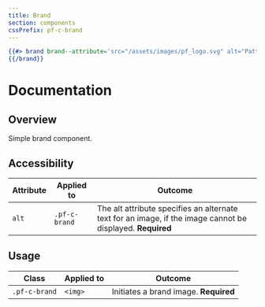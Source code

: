 ```yaml
---
title: Brand
section: components
cssPrefix: pf-c-brand
---
```


```hbs title=Brand-simple
{{#> brand brand--attribute='src="/assets/images/pf_logo.svg" alt="PatternFly logo"'}} 
{{/brand}}
```

# Documentation
## Overview

Simple brand component.

## Accessibility

| Attribute | Applied to | Outcome |
| -- | -- | -- |
| `alt` | `.pf-c-brand` | The alt attribute specifies an alternate text for an image, if the image cannot be displayed. **Required** |


## Usage

| Class | Applied to | Outcome |
| -- | -- | -- |
| `.pf-c-brand` | `<img>` |  Initiates a brand image. **Required** |

